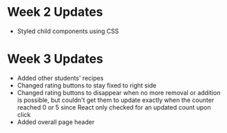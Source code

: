 # Week 2 Updates

- Styled child components using CSS

# Week 3 Updates

- Added other students' recipes
- Changed rating buttons to stay fixed to right side
- Changed rating buttons to disappear when no more removal or addition is possible, but couldn't get them to update exactly when the counter reached 0 or 5 since React only checked for an updated count upon click
- Added overall page header

